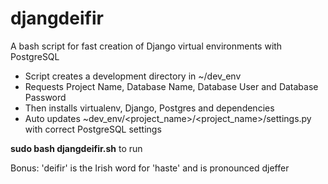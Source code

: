 # djangdeifir
A bash script for fast creation of Django virtual environments with PostgreSQL

- Script creates a development directory in ~/dev_env
- Requests Project Name, Database Name, Database User and Database Password
- Then installs virtualenv, Django, Postgres and dependencies
- Auto updates ~dev_env/\<project_name\>/\<project_name\>/settings.py with correct PostgreSQL settings

<strong>sudo bash djangdeifir.sh</strong> to run

Bonus: 'deifir' is the Irish word for 'haste' and is pronounced djeffer
